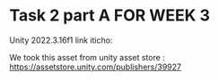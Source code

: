# Task 2 part A FOR WEEK 3

Unity 2022.3.16f1
link iticho:

We took this asset from unity asset store :
https://assetstore.unity.com/publishers/39927

